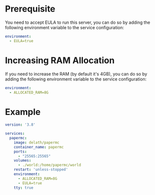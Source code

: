 # Prerequisite

You need to accept EULA to run this server, you can do so by adding the following environment variable to the service configuration:

```yaml
environment:
  - EULA=true
```

# Increasing RAM Allocation

If you need to increase the RAM (by default it's 4GB), you can do so by adding the following environment variable to the service configuration:

```yaml
environment:
  - ALLOCATED_RAM=8G
```

# Example

```yaml
version: '3.8'

services:
  papermc:
    image: delath/papermc
    container_name: papermc
    ports:
      - "25565:25565"
    volumes:
      - ./world:/home/papermc/world
    restart: 'unless-stopped'
    environment:
      - ALLOCATED_RAM=8G
      - EULA=true
    tty: true
```

